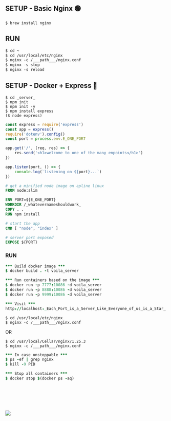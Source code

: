 ## SETUP - Basic Nginx 🟢
```
$ brew install nginx
```
## RUN
```diff
$ cd ~
$ cd /usr/local/etc/nginx
$ nginx -c /___path___/nginx.conf 
$ nginx -s stop
$ nginx -s reload
```
## SETUP - Docker + Express 🔵 
```
$ cd _server_
$ npm init
$ npm init -y
$ npm install express
($ node express)
```
```js
const express = require('express')
const app = express()
require('dotenv').config()
const port = process.env.E_ONE_PORT

app.get('/', (req, res) => {
    res.send('<h1>welcome to one of the many enpoints</h1>')
})

app.listen(port, () => {
    console.log(`listening on ${port}...`)
})
```
```dockerfile
# get a minified node image on apline linux
FROM node:slim

ENV PORT=${E_ONE_PORT}
WORKDIR /_whatevernameshouldwork_
COPY . .
RUN npm install

# start the app
CMD [ "node", "index" ]

# server port exposed
EXPOSE ${PORT}
```
### RUN
```j
*** Build docker image ***
$ docker build . -t voila_server

*** Run containers based on the image ***
$ docker run -p 7777:10086 -d voila_server
$ docker run -p 8888:10086 -d voila_server
$ docker run -p 9999:10086 -d voila_server

*** Visit ***
http://localhost:_Each_Port_is_a_Server_Like_Everyone_of_us_is_a_Star_
```
```
$ cd /usr/local/etc/nginx
$ nginx -c /___path___/nginx.conf
```
OR
```
$ cd /usr/local/Cellar/nginx/1.25.3
$ nginx -c /___path___/nginx.conf
```
```j
*** In case unstoppable ***
$ ps -ef | grep nginx
$ kill -9 PID

*** Stop all containers ***
$ docker stop $(docker ps -aq)  
```

# &#8203;
![](https://camo.githubusercontent.com/4d5df0044a6c76f36e66fbe854420c1ad68800076836b392682bb12d4ce6a9bd/68747470733a2f2f692e696d6775722e636f6d2f363251414b4b692e706e67)

